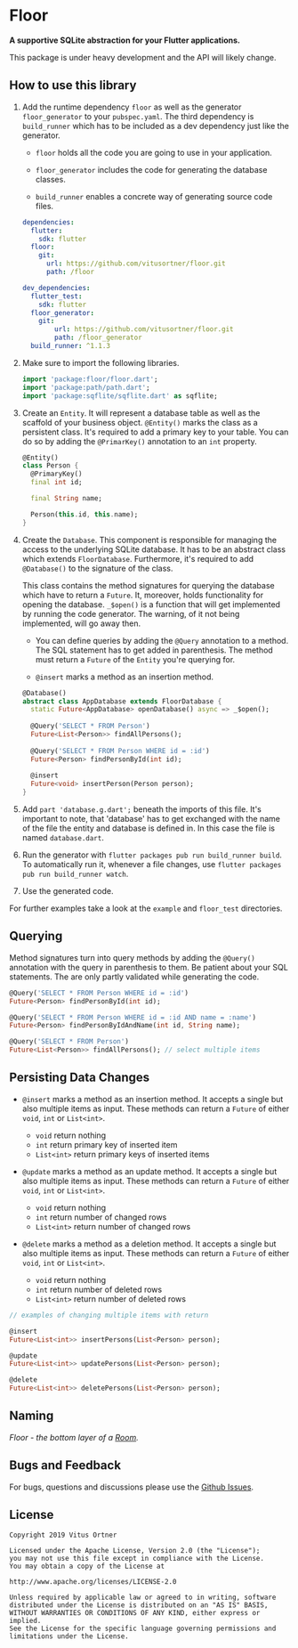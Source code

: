 # Floor
**A supportive SQLite abstraction for your Flutter applications.**

This package is under heavy development and the API will likely change.

## How to use this library
1. Add the runtime dependency `floor` as well as the generator `floor_generator` to your `pubspec.yaml`.
    The third dependency is `build_runner` which has to be included as a dev dependency just like the generator.

    - `floor` holds all the code you are going to use in your application.
    
    - `floor_generator` includes the code for generating the database classes.
    
    - `build_runner` enables a concrete way of generating source code files.
 
    ````yaml
    dependencies:
      flutter:
        sdk: flutter
      floor:
        git: 
          url: https://github.com/vitusortner/floor.git
          path: /floor
    
    dev_dependencies:
      flutter_test:
        sdk: flutter
      floor_generator:
        git: 
            url: https://github.com/vitusortner/floor.git
            path: /floor_generator
      build_runner: ^1.1.3
    ````

1. Make sure to import the following libraries.
    
    ```dart
    import 'package:floor/floor.dart';
    import 'package:path/path.dart';
    import 'package:sqflite/sqflite.dart' as sqflite;
    ```

1. Create an `Entity`.
    It will represent a database table as well as the scaffold of your business object.
    `@Entity()` marks the class as a persistent class.
    It's required to add a primary key to your table.
    You can do so by adding the `@PrimarKey()` annotation to an `int` property.

    ````dart
    @Entity()
    class Person {
      @PrimaryKey()
      final int id;
    
      final String name;
    
      Person(this.id, this.name);
    }
    ````
    
1. Create the `Database`.
    This component is responsible for managing the access to the underlying SQLite database.
    It has to be an abstract class which extends `FloorDatabase`.
    Furthermore, it's required to add `@Database()` to the signature of the class.

    This class contains the method signatures for querying the database which have to return a `Future`.
    It, moreover, holds functionality for opening the database.
    `_$open()` is a function that will get implemented by running the code generator.
    The warning, of it not being implemented, will go away then.
     
    - You can define queries by adding the `@Query` annotation to a method.
        The SQL statement has to get added in parenthesis.
        The method must return a `Future` of the `Entity` you're querying for.
        
    - `@insert` marks a method as an insertion method.
        
    ```dart
    @Database()
    abstract class AppDatabase extends FloorDatabase {
      static Future<AppDatabase> openDatabase() async => _$open();
      
      @Query('SELECT * FROM Person')
      Future<List<Person>> findAllPersons();
      
      @Query('SELECT * FROM Person WHERE id = :id')
      Future<Person> findPersonById(int id);
      
      @insert
      Future<void> insertPerson(Person person);
    }
    ```

1. Add `part 'database.g.dart';` beneath the imports of this file.
    It's important to note, that 'database' has to get exchanged with the name of the file the entity and database is defined in.
    In this case the file is named `database.dart`.

1. Run the generator with `flutter packages pub run build_runner build`.
    To automatically run it, whenever a file changes, use `flutter packages pub run build_runner watch`.
    
1. Use the generated code.
    
For further examples take a look at the `example` and `floor_test` directories.
    

## Querying
Method signatures turn into query methods by adding the `@Query()` annotation with the query in parenthesis to them.
Be patient about your SQL statements.
The are only partly validated while generating the code.

````dart
@Query('SELECT * FROM Person WHERE id = :id')
Future<Person> findPersonById(int id);

@Query('SELECT * FROM Person WHERE id = :id AND name = :name')
Future<Person> findPersonByIdAndName(int id, String name);

@Query('SELECT * FROM Person')
Future<List<Person>> findAllPersons(); // select multiple items
````

## Persisting Data Changes
- `@insert` marks a method as an insertion method.
    It accepts a single but also multiple items as input.
    These methods can return a `Future` of either `void`, `int` or `List<int>`.
    - `void` return nothing
    - `int` return primary key of inserted item
    - `List<int>` return primary keys of inserted items
     
- `@update` marks a method as an update method.
    It accepts a single but also multiple items as input.
    These methods can return a `Future` of either `void`, `int` or `List<int>`.
    - `void` return nothing
    - `int` return number of changed rows
    - `List<int>` return number of changed rows
    
- `@delete` marks a method as a deletion method.
    It accepts a single but also multiple items as input.
    These methods can return a `Future` of either `void`, `int` or `List<int>`.
    - `void` return nothing
    - `int` return number of deleted rows
    - `List<int>` return number of deleted rows
    
```dart
// examples of changing multiple items with return 

@insert
Future<List<int>> insertPersons(List<Person> person);

@update
Future<List<int>> updatePersons(List<Person> person);

@delete
Future<List<int>> deletePersons(List<Person> person);
```
    
## Naming
*Floor - the bottom layer of a [Room](https://developer.android.com/topic/libraries/architecture/room).*

## Bugs and Feedback
For bugs, questions and discussions please use the [Github Issues](https://github.com/vitusortner/floor/issues).

## License
    Copyright 2019 Vitus Ortner

    Licensed under the Apache License, Version 2.0 (the "License");
    you may not use this file except in compliance with the License.
    You may obtain a copy of the License at

    http://www.apache.org/licenses/LICENSE-2.0

    Unless required by applicable law or agreed to in writing, software
    distributed under the License is distributed on an "AS IS" BASIS,
    WITHOUT WARRANTIES OR CONDITIONS OF ANY KIND, either express or implied.
    See the License for the specific language governing permissions and
    limitations under the License.
